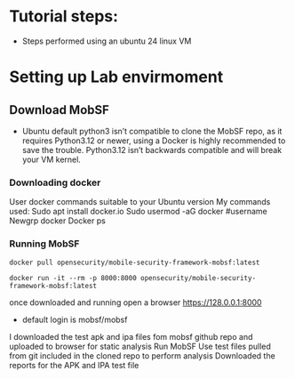 # Tutorial steps:
 * Steps performed using an ubuntu 24 linux VM
# Setting up Lab envirmoment
## Download MobSF
* Ubuntu default python3 isn’t compatible to clone the MobSF repo, as it requires Python3.12 or newer, using a Docker is highly recommended to save the trouble. Python3.12 isn’t backwards compatible and will break your VM kernel.
### Downloading docker
User docker commands suitable to your Ubuntu version
My commands used:
	Sudo apt install docker.io
	Sudo usermod -aG docker #username
	Newgrp docker
	Docker ps 
	
### Running MobSF 
	docker pull opensecurity/mobile-security-framework-mobsf:latest

	docker run -it --rm -p 8000:8000 opensecurity/mobile-security-framework-mobsf:latest

once downloaded and running open a browser
https://128.0.0.1:8000

* default login is mobsf/mobsf

I downloaded the test apk and ipa files fom mobsf github repo and uploaded to browser for static analysis
    Run MobSF
	Use test files pulled from git included in the cloned repo to perform analysis
	Downloaded the reports for the APK and IPA test file
